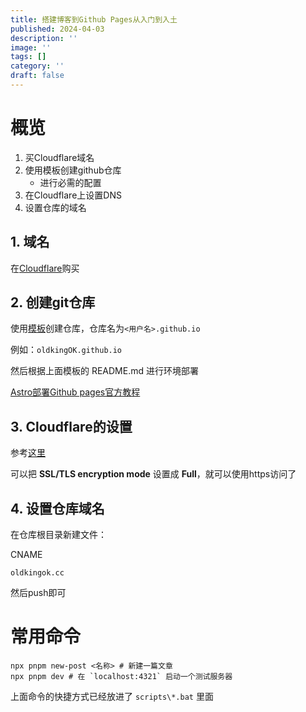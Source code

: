 ```yaml
---
title: 搭建博客到Github Pages从入门到入土
published: 2024-04-03
description: ''
image: ''
tags: []
category: ''
draft: false 
---
```


# 概览

1. 买Cloudflare域名
2. 使用模板创建github仓库
    - 进行必需的配置
3. 在Cloudflare上设置DNS
4. 设置仓库的域名

## 1. 域名

在[Cloudflare](dash.cloudflare.com)购买

## 2. 创建git仓库

使用[模板](https://github.com/saicaca/fuwari)创建仓库，仓库名为`<用户名>.github.io`

例如：`oldkingOK.github.io`

然后根据上面模板的 README.md 进行环境部署

[Astro部署Github pages官方教程](https://docs.astro.build/zh-cn/guides/deploy/github/)

## 3. Cloudflare的设置

参考[这里](https://ictsolved.github.io/configure-custom-domain-and-sub-domain-with-github-pages-in-cloudflare/)

可以把 **SSL/TLS encryption mode** 设置成 **Full**，就可以使用https访问了

## 4. 设置仓库域名

在仓库根目录新建文件：

CNAME

```
oldkingok.cc
```

然后push即可

# 常用命令

```
npx pnpm new-post <名称> # 新建一篇文章
npx pnpm dev # 在 `localhost:4321` 启动一个测试服务器
```

上面命令的快捷方式已经放进了 `scripts\*.bat` 里面